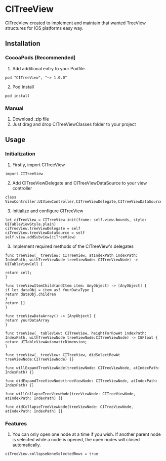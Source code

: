 
# CITreeView

CITreeView created to implement and maintain that wanted TreeView structures for IOS platforms easy way.

## Installation

### CocoaPods (Recommended)

1. Add additional entry to your Podfile.

```
pod "CITreeView", "~> 1.0.0"
```

2. Pod Install

```
pod install
```
### Manual

1. Download .zip file
2. Just drag and drop CITreeViewClasses folder to your project

## Usage

### Initialization
1. Firstly, import CITreeView

```
import CITreeView
```

2. Add CITreeViewDelegate and CITreeViewDataSource to your view controller

```
class ViewController:UIViewController,CITreeViewDelegate,CITreeViewDataSource
```

3. Initialize and configure CITreeView

```
let ciTreeView = CITreeView.init(frame: self.view.bounds, style: UITableViewStyle.plain)
ciTreeView.treeViewDelegate = self
ciTreeView.treeViewDataSource = self
self.view.addSubview(ciTreeView)
```

3. Implement required methods of the CITreeView's delegates

```
func treeView(_ treeView: CITreeView, atIndexPath indexPath: IndexPath, withTreeViewNode treeViewNode: CITreeViewNode) -> UITableViewCell {

return cell;
}
```

```
func treeViewItemChild(andItem item: AnyObject) -> [AnyObject] {
if let dataObj = item as? YourDataType {
return dataObj.children
}
return []
}
```
```
func treeViewDataArray() -> [AnyObject] {
return yourDataArray
}
```
```
func treeView(_ tableView: CITreeView, heightForRowAt indexPath: IndexPath, withTreeViewNode treeViewNode:CITreeViewNode) -> CGFloat {
return UITableViewAutomaticDimension;
}
```

```
func treeView(_ treeView: CITreeView, didSelectRowAt treeViewNode:CITreeViewNode) {}

func willExpandTreeViewNode(treeViewNode: CITreeViewNode, atIndexPath: IndexPath) {}

func didExpandTreeViewNode(treeViewNode: CITreeViewNode, atIndexPath: IndexPath) {}

func willCollapseTreeViewNode(treeViewNode: CITreeViewNode, atIndexPath: IndexPath) {}

func didCollapseTreeViewNode(treeViewNode: CITreeViewNode, atIndexPath: IndexPath) {}
```
### Features

1. You can only open one node at a time if you wish. If another parent node is selected while a node is opened, the open nodes will closed automatically.

```
ciTreeView.collapseNoneSelectedRows = true
```


